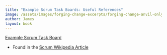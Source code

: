 ```yaml
---
title: "Example Scrum Task Boards: Useful References"
image: /assets/images/forging-change-excerpts/forging-change-anvil-only.png
author: James
layout: book
---
```


[Example Scrum Task Board](https://upload.wikimedia.org/wikipedia/commons/1/1b/Scrum_task_board.jpg)
+ Found in the [Scrum Wikipedia Article](https://en.wikipedia.org/wiki/Scrum_(software_development))
